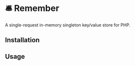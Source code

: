 # :bellhop_bell: Remember

A single-request in-memory singleton key/value store for PHP.

## Installation

## Usage
